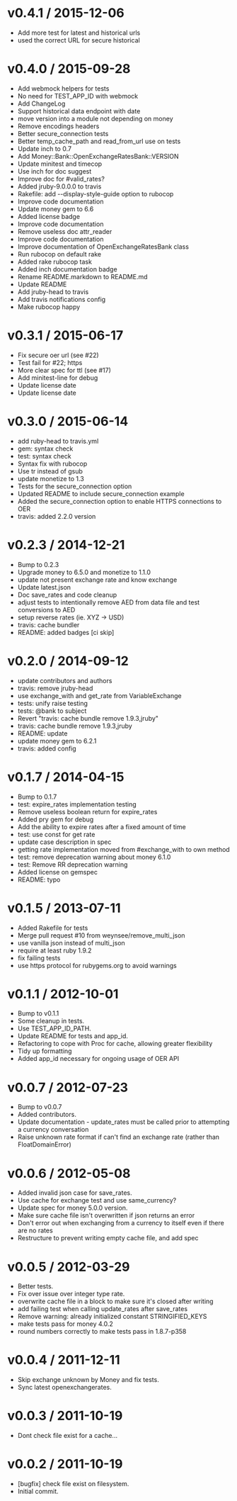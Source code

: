 
v0.4.1 / 2015-12-06
==================

  * Add more test for latest and historical urls
  * used the correct URL for secure historical

v0.4.0 / 2015-09-28
===================

  * Add webmock helpers for tests
  * No need for TEST_APP_ID with webmock
  * Add ChangeLog
  * Support historical data endpoint with date
  * move version into a module not depending on money
  * Remove encodings headers
  * Better secure_connection tests
  * Better temp_cache_path and read_from_url use on tests
  * Update inch to 0.7
  * Add Money::Bank::OpenExchangeRatesBank::VERSION
  * Update minitest and timecop
  * Use inch for doc suggest
  * Improve doc for #valid_rates?
  * Added jruby-9.0.0.0 to travis
  * Rakefile: add --display-style-guide option to rubocop
  * Improve code documentation
  * Update money gem to 6.6
  * Added license badge
  * Improve code documentation
  * Remove useless doc attr_reader
  * Improve code documentation
  * Improve documentation of OpenExchangeRatesBank class
  * Run rubocop on default rake
  * Added rake rubocop task
  * Added inch documentation badge
  * Rename README.markdown to README.md
  * Update README
  * Add jruby-head to travis
  * Add travis notifications config
  * Make rubocop happy

v0.3.1 / 2015-06-17
===================

  * Fix secure oer url (see #22)
  * Test fail for #22; https
  * More clear spec for ttl (see #17)
  * Add minitest-line for debug
  * Update license date
  * Update license date

v0.3.0 / 2015-06-14
===================

  * add ruby-head to travis.yml
  * gem: syntax check
  * test: syntax check
  * Syntax fix with rubocop
  * Use tr instead of gsub
  * update monetize to 1.3
  * Tests for the secure_connection option
  * Updated README to include secure_connection example
  * Added the secure_connection option to enable HTTPS connections to OER
  * travis: added 2.2.0 version

v0.2.3 / 2014-12-21
===================

  * Bump to 0.2.3
  * Upgrade money to 6.5.0 and monetize to 1.1.0
  * update not present exchange rate and know exchange
  * Update latest.json
  * Doc save_rates and code cleanup
  * adjust tests to intentionally remove AED from data file and test conversions to AED
  * setup reverse rates (ie. XYZ -> USD)
  * travis: cache bundler
  * README: added badges [ci skip]

v0.2.0 / 2014-09-12
===================

  * update contributors and authors
  * travis: remove jruby-head
  * use exchange_with and get_rate from VariableExchange
  * tests: unify raise testing
  * tests: @bank to subject
  * Revert "travis: cache bundle remove 1.9.3,jruby"
  * travis: cache bundle remove 1.9.3,jruby
  * README: update
  * update money gem to 6.2.1
  * travis: added config

v0.1.7 / 2014-04-15
===================

  * Bump to 0.1.7
  * test: expire_rates implementation testing
  * Remove useless boolean return for expire_rates
  * Added pry gem for debug
  * Add the ability to expire rates after a fixed amount of time
  * test: use const for get rate
  * update case description in spec
  * getting rate implementation moved from #exchange_with to own method
  * test: remove deprecation warning about money 6.1.0
  * test: Remove RR deprecation warning
  * Added license on gemspec
  * README: typo

v0.1.5 / 2013-07-11
===================

  * Added Rakefile for tests
  * Merge pull request #10 from weynsee/remove_multi_json
  * use vanilla json instead of multi_json
  * require at least ruby 1.9.2
  * fix failing tests
  * use https protocol for rubygems.org to avoid warnings

v0.1.1 / 2012-10-01
===================

  * Bump to v0.1.1
  * Some cleanup in tests.
  * Use TEST_APP_ID_PATH.
  * Update README for tests and app_id.
  * Refactoring to cope with Proc for cache, allowing greater flexibility
  * Tidy up formatting
  * Added app_id necessary for ongoing usage of OER API

v0.0.7 / 2012-07-23
===================

  * Bump to v0.0.7
  * Added contributors.
  * Update documentation - update_rates must be called prior to attempting a currency conversation
  * Raise unknown rate format if can't find an exchange rate (rather than FloatDomainError)

v0.0.6 / 2012-05-08
===================

  * Added invalid json case for save_rates.
  * Use cache for exchange test and use same_currency?
  * Update spec for money 5.0.0 version.
  * Make sure cache file isn't overwritten if json returns an error
  * Don't error out when exchanging from a currency to itself even if there are no rates
  * Restructure to prevent writing empty cache file, and add spec

v0.0.5 / 2012-03-29
===================

  * Better tests.
  * Fix over issue over integer type rate.
  * overwrite cache file in a block to make sure it's closed after writing
  * add failing test when calling update_rates after save_rates
  * Remove warning: already initialized constant STRINGIFIED_KEYS
  * make tests pass for money 4.0.2
  * round numbers correctly to make tests pass in 1.8.7-p358

v0.0.4 / 2011-12-11
===================

  * Skip exchange unknown by Money and fix tests.
  * Sync latest openexchangerates.

v0.0.3 / 2011-10-19
===================

  * Dont check file exist for a cache...

v0.0.2 / 2011-10-19
===================

  * [bugfix] check file exist on filesystem.
  * Initial commit.
